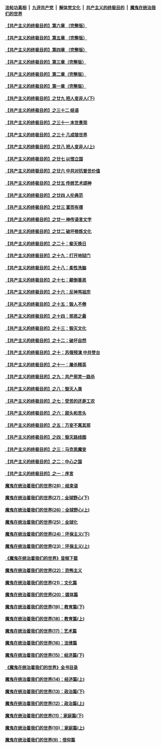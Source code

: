 

####  [法轮功真相](../../../../basic/blob/master/README.md?t=06231702) &nbsp;|&nbsp; [九评共产党](../../../../9ping.md/blob/master/README.md?t=06231702) &nbsp;|&nbsp; [解体党文化](../../../../jtdwh.md/blob/master/README.md?t=06231702)  &nbsp;|&nbsp; [共产主义的终极目的](../../../../gczydzjmd.md/blob/master/README.md?t=06231702) &nbsp;|&nbsp; [魔鬼在统治我们的世界](../../../../mgztzwmdsj.md/blob/master/README.md?t=06231702) 

#### [【共产主义的终极目的】第六章 （完整版）](../pages/nsc422/n11428913.md?t=06231702) 

#### [【共产主义的终极目的】第五章 （完整版）](../pages/nsc422/n11428912.md?t=06231702) 

#### [【共产主义的终极目的】第四章 （完整版）](../pages/nsc422/n11428907.md?t=06231702) 

#### [【共产主义的终极目的】第三章（完整版）](../pages/nsc422/n11428848.md?t=06231702) 

#### [【共产主义的终极目的】第二章（完整版）](../pages/nsc422/n11428831.md?t=06231702) 

#### [【共产主义的终极目的】第一章（完整版）](../pages/nsc422/n11417651.md?t=06231702) 

#### [【共产主义的终极目的】之廿九 把人变非人(下)](../pages/nsc422/n11344140.md?t=06231702) 

#### [【共产主义的终极目的】之三十二 结语](../pages/nsc422/n11360535.md?t=06231702) 

#### [【共产主义的终极目的】之三十一 末世景观](../pages/nsc422/n11351129.md?t=06231702) 

#### [【共产主义的终极目的】之三十 几成狼世界](../pages/nsc422/n11348280.md?t=06231702) 

#### [【共产主义的终极目的】之廿八 把人变非人(上)](../pages/nsc422/n11340492.md?t=06231702) 

#### [【共产主义的终极目的】之廿七 以恨立国](../pages/nsc422/n11336944.md?t=06231702) 

#### [【共产主义的终极目的】之廿六 中共对抗普世价值](../pages/nsc422/n11324785.md?t=06231702) 

#### [【共产主义的终极目的】之廿五 传统艺术颂神](../pages/nsc422/n11296396.md?t=06231702) 

#### [【共产主义的终极目的】之廿四 人伦典范](../pages/nsc422/n11296397.md?t=06231702) 

#### [【共产主义的终极目的】之廿三 富而有德](../pages/nsc422/n11283598.md?t=06231702) 

#### [【共产主义的终极目的】之廿一 神传语言文字](../pages/nsc422/n11263265.md?t=06231702) 

#### [【共产主义的终极目的】之廿二 破坏修炼文化](../pages/nsc422/n11245728.md?t=06231702) 

#### [【共产主义的终极目的】之二十：偷天换日](../pages/nsc422/n11238846.md?t=06231702) 

#### [【共产主义的终极目的】之十九：打开地狱门](../pages/nsc422/n11206376.md?t=06231702) 

#### [【共产主义的终极目的】之十八：柔性洗脑](../pages/nsc422/n11199994.md?t=06231702) 

#### [【共产主义的终极目的】之十七：颠倒善恶](../pages/nsc422/n11179782.md?t=06231702) 

#### [【共产主义的终极目的】之十六：反神骂祖宗](../pages/nsc422/n11166798.md?t=06231702) 

#### [【共产主义的终极目的】之十五：毁人不倦](../pages/nsc422/n11166792.md?t=06231702) 

#### [【共产主义的终极目的】之十四：邪恶之最](../pages/nsc422/n11150249.md?t=06231702) 

#### [【共产主义的终极目的】之十三：毁灭文化](../pages/nsc422/n11135227.md?t=06231702) 

#### [【共产主义的终极目的】之十二：破坏自然](../pages/nsc422/n11135214.md?t=06231702) 

#### [【共产主义的终极目的】之十：苏俄预演 中共登台](../pages/nsc422/n11118424.md?t=06231702) 

#### [【共产主义的终极目的】之十一：屠杀精英](../pages/nsc422/n11118442.md?t=06231702) 

#### [【共产主义的终极目的】之九：共产邪灵一路杀](../pages/nsc422/n11114139.md?t=06231702) 

#### [【共产主义的终极目的】之八：毁灭人类](../pages/nsc422/n11108503.md?t=06231702) 

#### [【共产主义的终极目的】之七：受苦的还是工农](../pages/nsc422/n11101809.md?t=06231702) 

#### [【共产主义的终极目的】之六：甜头和苦头](../pages/nsc422/n11096971.md?t=06231702) 

#### [【共产主义的终极目的】之五：万变不离其邪](../pages/nsc422/n11091285.md?t=06231702) 

#### [【共产主义的终极目的】之四：毁灭路线图](../pages/nsc422/n11086284.md?t=06231702) 

#### [【共产主义的终极目的】之三：马克思魔变](../pages/nsc422/n11061941.md?t=06231702) 

#### [【共产主义的终极目的】之二：中心之国](../pages/nsc422/n11047728.md?t=06231702) 

#### [【共产主义的终极目的】之一：序言](../pages/nsc422/n11086077.md?t=06231702) 

#### [魔鬼在统治着我们的世界(28)：结束语](../pages/nsc422/n10936246.md?t=06231702) 

#### [魔鬼在统治着我们的世界(27)：全球野心(下)](../pages/nsc422/n10928319.md?t=06231702) 

#### [魔鬼在统治着我们的世界(26)：全球野心(上)](../pages/nsc422/n10900318.md?t=06231702) 

#### [魔鬼在统治着我们的世界(25)：全球化](../pages/nsc422/n10788205.md?t=06231702) 

#### [魔鬼在统治着我们的世界(24)：环保主义(下)](../pages/nsc422/n10695307.md?t=06231702) 

#### [魔鬼在统治着我们的世界(23)：环保主义(上)](../pages/nsc422/n10688613.md?t=06231702) 

#### [《魔鬼在统治着我们的世界》音频下载](../pages/nsc422/n10635553.md?t=06231702) 

#### [魔鬼在统治着我们的世界(22)：恐怖主义](../pages/nsc422/n10614727.md?t=06231702) 

#### [魔鬼在统治着我们的世界(21)：文化篇](../pages/nsc422/n10597706.md?t=06231702) 

#### [魔鬼在统治着我们的世界(20)：媒体篇](../pages/nsc422/n10586579.md?t=06231702) 

#### [魔鬼在统治着我们的世界(19)：教育篇(下)](../pages/nsc422/n10564808.md?t=06231702) 

#### [魔鬼在统治着我们的世界(18)：教育篇(上)](../pages/nsc422/n10526970.md?t=06231702) 

#### [魔鬼在统治着我们的世界(17)：艺术篇](../pages/nsc422/n10499093.md?t=06231702) 

#### [魔鬼在统治着我们的世界(16)：法律篇](../pages/nsc422/n10485969.md?t=06231702) 

#### [魔鬼在统治着我们的世界(15)：经济篇(下)](../pages/nsc422/n10469975.md?t=06231702) 

#### [《魔鬼在统治着我们的世界》全书目录](../pages/nsc422/n10464261.md?t=06231702) 

#### [魔鬼在统治着我们的世界(14)：经济篇(上)](../pages/nsc422/n10457370.md?t=06231702) 

#### [魔鬼在统治着我们的世界(13)：政治篇(下)](../pages/nsc422/n10448270.md?t=06231702) 

#### [魔鬼在统治着我们的世界(12)：政治篇(上)](../pages/nsc422/n10444576.md?t=06231702) 

#### [魔鬼在统治着我们的世界(11)：家庭篇(下)](../pages/nsc422/n10440961.md?t=06231702) 

#### [魔鬼在统治着我们的世界(10)：家庭篇(上)](../pages/nsc422/n10435448.md?t=06231702) 

#### [魔鬼在统治着我们的世界(9)：信仰篇](../pages/nsc422/n10432159.md?t=06231702) 

